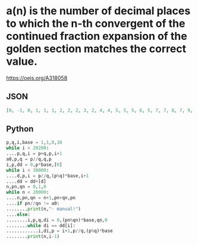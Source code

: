 # a\(n\) is the number of decimal places to which the n\-th convergent of the continued fraction expansion of the golden section matches the correct value\.
https://oeis.org/A318058
## JSON
```JSON
[0, -1, 0, 1, 1, 1, 2, 2, 2, 3, 2, 4, 4, 5, 5, 5, 6, 5, 7, 7, 8, 7, 9, 9, 9, 10, 10, 10, 11, 10, 12, 12, 13, 12, 13, 14, 15, 14, 15, 16, 16, 16, 17, 17, 17, 18, 18, 19, 18, 20, 20, 21, 21, 21, 22, 22, 23, 23, 24, 23, 24, 25, 25, 26, 26, 27, 27, 27, 28, 28, 29, 29, 29, 30, 30]
```
## Python
```Python
p,q,i,base = 1,1,0,10
while i < 20200:
....p,q,i = p+q,p,i+1
a0,p,q = p//q,q,p
i,p,dd = 0,p*base,[0]
while i < 30000:
....d,p,i = p//q,(p%q)*base,i+1
....dd = dd+[d]
n,pn,qn = 0,1,0
while n < 20000:
....n,pn,qn = n+1,pn+qn,pn
....if pn//qn != a0:
........print(n,"- manual!")
....else:
........i,p,q,di = 0,(pn%qn)*base,qn,0
........while di == dd[i]:
............i,di,p = i+1,p//q,(p%q)*base
........print(n,i-1)
```
